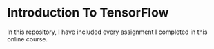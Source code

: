 # Introduction To TensorFlow 

In this repository, I have included every assignment I completed in this online course.
